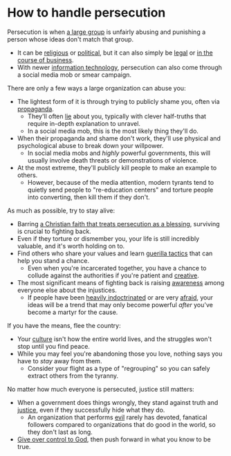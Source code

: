 
# How to handle persecution

Persecution is when [a large group](groups-large.md) is unfairly abusing and punishing a person whose ideas don't match that group.

- It can be [religious](religion.md) or [political](politics-systems.md), but it can also simply be [legal](legal-doctrines.md) or [in the course of business](business.md).
- With newer [information technology](computers.md), persecution can also come through a social media mob or smear campaign.

There are only a few ways a large organization can abuse you:

- The lightest form of it is through trying to publicly shame you, often via [propaganda](stories-storytellers.md).
  - They'll often [lie](people-lying.md) about you, typically with clever half-truths that require in-depth explanation to unravel.
  - In a social media mob, this is the most likely thing they'll do.
- When their propaganda and shame don't work, they'll use physical and psychological abuse to break down your willpower.
  - In social media mobs and *highly* powerful governments, this will usually involve death threats or demonstrations of violence.
- At the most extreme, they'll publicly kill people to make an example to others.
  - However, because of the media attention, modern tyrants tend to quietly send people to "re-education centers" and torture people into converting, then kill them if they don't.

As much as possible, try to stay alive:

- Barring [a Christian faith that treats persecution as a blessing](hardship-persecution-church.md), surviving is crucial to fighting back.
- Even if they torture or dismember you, your life is still incredibly valuable, and it's worth holding on to.
- Find others who share your values and learn [guerilla tactics](people-conflicts-war.md) that can help you stand a chance.
  - Even when you're incarcerated together, you have a chance to collude against the authorities if you're patient and [creative](mind-creativity.md).
- The most significant means of fighting back is raising [awareness](awareness.md) among everyone else about the injustices.
  - If people have been [heavily indoctrinated](culture-cults.md) or are very [afraid](mind-feelings-fear.md), your ideas will be a trend that may only become powerful *after* you've become a martyr for the cause.

If you have the means, flee the country:

- Your [culture](culture.md) isn't how the entire world lives, and the struggles won't stop until you find peace.
- While you may feel you're abandoning those you love, nothing says you have to *stay* away from them.
  - Consider your flight as a type of "regrouping" so you can safely extract others from the tyranny.

No matter how much everyone is persecuted, justice still matters:

- When a government does things wrongly, they stand against truth and [justice](morality-justice.md), even if they successfully hide what they do.
  - An organization that performs [evil](morality-evil.md) rarely has devoted, fanatical followers compared to organizations that do good in the world, so they don't last as long.
- [Give over control to God](spiritual-exercises-prayer.md), then push forward in what you know to be true.
